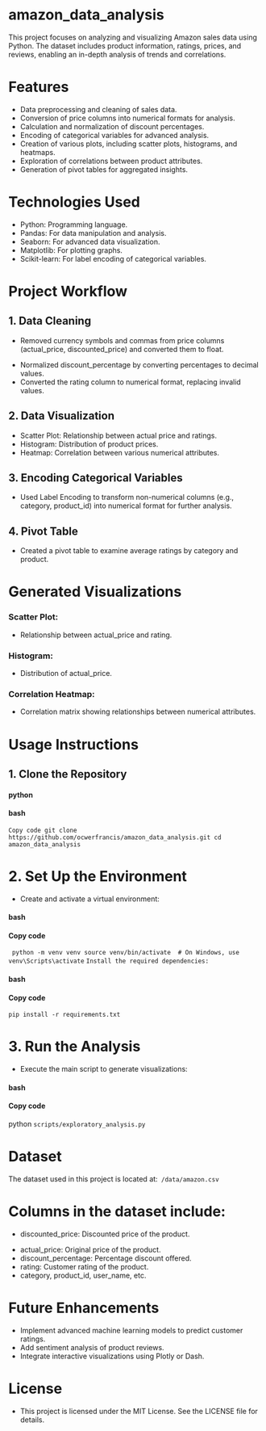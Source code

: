 # amazon_data_analysis
This project focuses on analyzing and visualizing Amazon sales data using Python. The dataset includes product information, ratings, prices, and reviews, enabling an in-depth analysis of trends and correlations.

# Features
+ Data preprocessing and cleaning of sales data.
+ Conversion of price columns into numerical formats for analysis.
+ Calculation and normalization of discount percentages.
+ Encoding of categorical variables for advanced analysis.
+ Creation of various plots, including scatter plots, histograms, and heatmaps.
+ Exploration of correlations between product attributes.
+ Generation of pivot tables for aggregated insights.

# Technologies Used
- Python: Programming language.
- Pandas: For data manipulation and analysis.
- Seaborn: For advanced data visualization.
- Matplotlib: For plotting graphs.
- Scikit-learn: For label encoding of categorical variables.


# Project Workflow
## 1. Data Cleaning
- Removed currency symbols and commas from price columns (actual_price, discounted_price) and converted them to float.
+ Normalized discount_percentage by converting percentages to decimal values.
+ Converted the rating column to numerical format, replacing invalid values.
## 2. Data Visualization
+ Scatter Plot: Relationship between actual price and ratings.
+ Histogram: Distribution of product prices.
+ Heatmap: Correlation between various numerical attributes.
## 3. Encoding Categorical Variables
+ Used Label Encoding to transform non-numerical columns (e.g., category, product_id) into numerical format for further analysis.
## 4. Pivot Table
+ Created a pivot table to examine average ratings by category and product.

# Generated Visualizations
### Scatter Plot:
+ Relationship between actual_price and rating.


### Histogram:
+ Distribution of actual_price.


### Correlation Heatmap:
+ Correlation matrix showing relationships between numerical attributes.


# Usage Instructions
## 1. Clone the Repository
#### python 
#### bash
``` Copy code git clone https://github.com/ocwerfrancis/amazon_data_analysis.git cd amazon_data_analysis ```
# 2. Set Up the Environment
- Create and activate a virtual environment:

#### bash 
#### Copy code 
``` python -m venv venv source venv/bin/activate  # On Windows, use venv\Scripts\activate```
```Install the required dependencies:```

#### bash
#### Copy code
```pip install -r requirements.txt```
# 3. Run the Analysis
- Execute the main script to generate visualizations:

#### bash
#### Copy code
python ```scripts/exploratory_analysis.py```
# Dataset
The dataset used in this project is located at:``` /data/amazon.csv```

# Columns in the dataset include:

- discounted_price: Discounted price of the product.
+ actual_price: Original price of the product.
+ discount_percentage: Percentage discount offered.
+ rating: Customer rating of the product.
+ category, product_id, user_name, etc.
# Future Enhancements
+ Implement advanced machine learning models to predict customer ratings.
+ Add sentiment analysis of product reviews.
+ Integrate interactive visualizations using Plotly or Dash.
# License
+ This project is licensed under the MIT License. See the LICENSE file for details.
